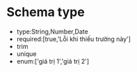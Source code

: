 # Schema type
- type:String,Number,Date
- required:[true,'Lỗi khi thiếu trường này']
- trim
- unique
- enum:['giá trị 1','giá trị 2']